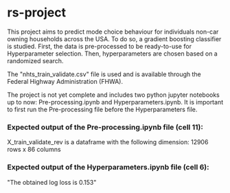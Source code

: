 # rs-project

This project aims to predict mode choice behaviour for individuals non-car owning households across the USA. To do so, a gradient boosting classifier is studied. First, the data is pre-processed to be ready-to-use for Hyperparameter selection. Then, hyperparameters are chosen based on a randomized search.

The "nhts_train_validate.csv" file is used and is available through the Federal Highway Administration (FHWA).

The project is not yet complete and includes two python jupyter notebooks up to now: Pre-processing.ipynb and Hyperparameters.ipynb.
It is important to first run the Pre-processing file before the Hyperparameters file.

### Expected output of the Pre-processing.ipynb file (cell 11):

X_train_validate_rev is a dataframe with the following dimension: 12906 rows x 86 columns


### Expected output of the Hyperparameters.ipynb file (cell 6):

"The obtained log loss is 0.153"
